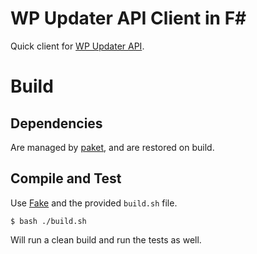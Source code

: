 # WP Updater API Client in F#

Quick client for [WP Updater API](https://wordpress.org/plugins/wp-updater-api/).

# Build

## Dependencies

Are managed by [paket](https://fsprojects.github.io/Paket/), and are restored on build.

## Compile and Test

Use [Fake](http://fsharp.github.io/FAKE/) and the provided `build.sh` file.

```shell
$ bash ./build.sh
```

Will run a clean build and run the tests as well. 



